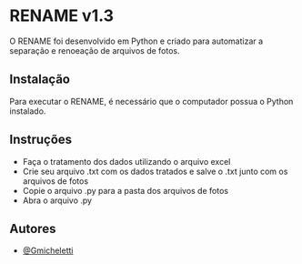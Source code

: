 
# RENAME v1.3

O RENAME foi desenvolvido em Python e criado para automatizar a separação e renoeação de arquivos de fotos.




## Instalação

Para executar o RENAME, é necessário que o computador possua o Python instalado.

    
## Instruções

- Faça o tratamento dos dados utilizando o arquivo excel
- Crie seu arquivo .txt com os dados tratados e salve o .txt junto com os arquivos de fotos
- Copie o arquivo .py para a pasta dos arquivos de fotos
- Abra o arquivo .py
## Autores

- [@Gmicheletti](https://github.com/Gmicheletti)

